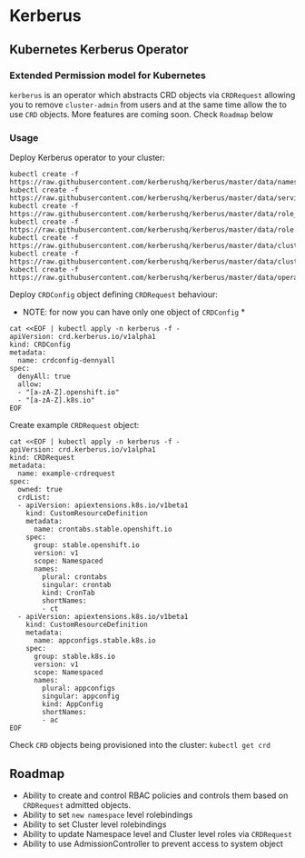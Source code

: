 # Kerberus

## Kubernetes Kerberus Operator

### Extended Permission model for Kubernetes

`kerberus` is an operator which abstracts CRD objects via `CRDRequest` allowing you to remove `cluster-admin` from users and at the same time allow the to use `CRD` objects. More features are coming soon. Check `Roadmap` below

### Usage

Deploy Kerberus operator to your cluster:
```
kubectl create -f https://raw.githubusercontent.com/kerberushq/kerberus/master/data/namespace.yaml
kubectl create -f https://raw.githubusercontent.com/kerberushq/kerberus/master/data/service_account.yaml
kubectl create -f https://raw.githubusercontent.com/kerberushq/kerberus/master/data/role_binding.yaml
kubectl create -f https://raw.githubusercontent.com/kerberushq/kerberus/master/data/role.yaml
kubectl create -f https://raw.githubusercontent.com/kerberushq/kerberus/master/data/cluster_role.yaml
kubectl create -f https://raw.githubusercontent.com/kerberushq/kerberus/master/data/cluster_role_binding.yaml
kubectl create -f https://raw.githubusercontent.com/kerberushq/kerberus/master/data/operator.yaml
```

Deploy `CRDConfig` object defining `CRDRequest` behaviour:

* NOTE: for now you can have only one object of `CRDConfig` *

```
cat <<EOF | kubectl apply -n kerberus -f -
apiVersion: crd.kerberus.io/v1alpha1
kind: CRDConfig
metadata:
  name: crdconfig-dennyall
spec:
  denyAll: true
  allow:
  - "[a-zA-Z].openshift.io"
  - "[a-zA-Z].k8s.io"
EOF
```

Create example `CRDRequest` object:
```
cat <<EOF | kubectl apply -n kerberus -f -
apiVersion: crd.kerberus.io/v1alpha1
kind: CRDRequest
metadata:
  name: example-crdrequest
spec:
  owned: true
  crdList:
  - apiVersion: apiextensions.k8s.io/v1beta1
    kind: CustomResourceDefinition
    metadata:
      name: crontabs.stable.openshift.io
    spec:
      group: stable.openshift.io
      version: v1 
      scope: Namespaced 
      names:
        plural: crontabs 
        singular: crontab 
        kind: CronTab 
        shortNames:
        - ct 
  - apiVersion: apiextensions.k8s.io/v1beta1
    kind: CustomResourceDefinition
    metadata:
      name: appconfigs.stable.k8s.io
    spec:
      group: stable.k8s.io
      version: v1
      scope: Namespaced
      names:
        plural: appconfigs
        singular: appconfig
        kind: AppConfig
        shortNames:
        - ac
EOF
```

Check `CRD` objects being provisioned into the cluster:
`kubectl get crd`


## Roadmap

* Ability to create and control RBAC policies and controls them based on `CRDRequest` admitted objects.
* Ability to set `new namespace` level rolebindings
* Ability to set Cluster level rolebindings
* Ability to update Namespace level and Cluster level roles via `CRDRequest`
* Ability to use AdmissionController to prevent access to system object
